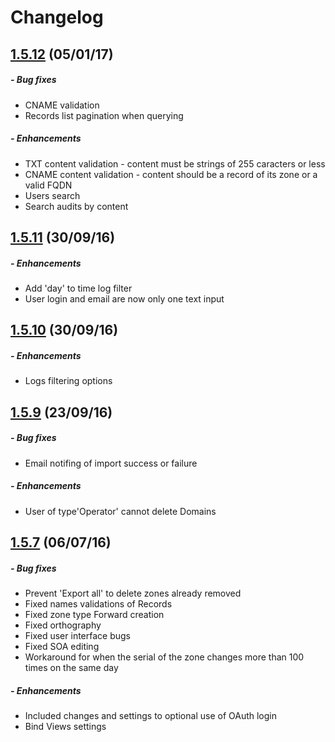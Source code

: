 # Changelog

## [1.5.12](https://github.com/globocom/GloboDNS/releases/tag/1.5.12) (05/01/17)
##### - Bug fixes
 * CNAME validation
 * Records list pagination when querying
##### - Enhancements
 * TXT content validation - content must be strings of 255 caracters or less
 * CNAME content validation - content should be a record of its zone or a valid FQDN
 * Users search
 * Search audits by content
 
## [1.5.11](https://github.com/globocom/GloboDNS/releases/tag/1.5.11) (30/09/16)
##### - Enhancements
 * Add 'day' to time log filter 
 * User login and email are now only one text input


## [1.5.10](https://github.com/globocom/GloboDNS/releases/tag/1.5.10) (30/09/16)
##### - Enhancements
 * Logs filtering options


## [1.5.9](https://github.com/globocom/GloboDNS/releases/tag/1.5.9) (23/09/16)
##### - Bug fixes
 * Email notifing of import success or failure
 

##### - Enhancements 
 * User of type'Operator' cannot delete Domains



## [1.5.7](https://github.com/globocom/GloboDNS/releases/tag/1.5.7) (06/07/16)
##### - Bug fixes
 * Prevent 'Export all' to delete zones already removed
 * Fixed names validations of Records
 * Fixed zone type Forward creation
 * Fixed orthography
 * Fixed user interface bugs
 * Fixed SOA editing
 * Workaround for when the serial of the zone changes more than 100 times on the same day

##### - Enhancements 
 * Included changes and settings to optional use of OAuth login
 * Bind Views settings


